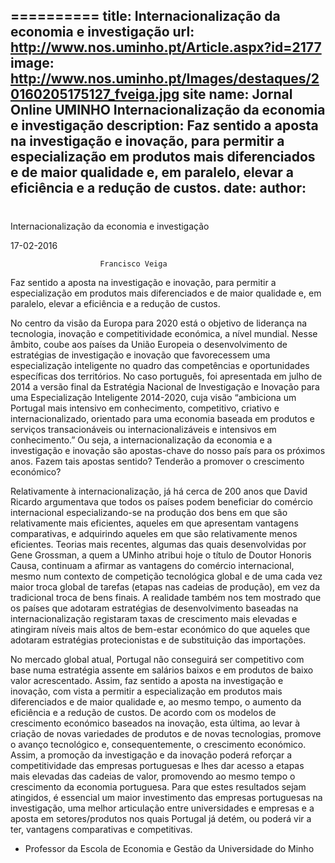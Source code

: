 ==========
 title: Internacionalização da economia e investigação
url: http://www.nos.uminho.pt/Article.aspx?id=2177
image: http://www.nos.uminho.pt/Images/destaques/20160205175127_fveiga.jpg
site name: Jornal Online UMINHO Internacionalização da economia e investigação
description: Faz sentido a aposta na investigação e inovação, para permitir a especialização em produtos mais diferenciados e de maior qualidade e, em paralelo, elevar a eficiência e a redução de custos.
date: 
author: 
 --- 
# 

Internacionalização da economia e investigação

17-02-2016

                        Francisco Veiga

Faz sentido a aposta na investigação e inovação, para permitir a especialização em produtos mais diferenciados e de maior qualidade e, em paralelo, elevar a eficiência e a redução de custos.

No centro da visão da Europa para 2020 está o objetivo de liderança na tecnologia, inovação e competitividade económica, a nível mundial. Nesse âmbito, coube aos países da União Europeia o desenvolvimento de estratégias de investigação e inovação que favorecessem uma especialização inteligente no quadro das competências e oportunidades específicas dos territórios. No caso português, foi apresentada em julho de 2014 a versão final da Estratégia Nacional de Investigação e Inovação para uma Especialização Inteligente 2014-2020, cuja visão “ambiciona um Portugal mais intensivo em conhecimento, competitivo, criativo e internacionalizado, orientado para uma economia baseada em produtos e serviços transacionáveis ou internacionalizáveis e intensivos em conhecimento.” Ou seja, a internacionalização da economia e a investigação e inovação são apostas-chave do nosso país para os próximos anos. Fazem tais apostas sentido? Tenderão a promover o crescimento económico?

Relativamente à internacionalização, já há cerca de 200 anos que David Ricardo argumentava que todos os países podem beneficiar do comércio internacional especializando-se na produção dos bens em que são relativamente mais eficientes, aqueles em que apresentam vantagens comparativas, e adquirindo aqueles em que são relativamente menos eficientes. Teorias mais recentes, algumas das quais desenvolvidas por Gene Grossman, a quem a UMinho atribui hoje o título de Doutor Honoris Causa, continuam a afirmar as vantagens do comércio internacional, mesmo num contexto de competição tecnológica global e de uma cada vez maior troca global de tarefas (etapas nas cadeias de produção), em vez da tradicional troca de bens finais. A realidade também nos tem mostrado que os países que adotaram estratégias de desenvolvimento baseadas na internacionalização registaram taxas de crescimento mais elevadas e atingiram níveis mais altos de bem-estar económico do que aqueles que adotaram estratégias protecionistas e de substituição das importações.

No mercado global atual, Portugal não conseguirá ser competitivo com base numa estratégia assente em salários baixos e em produtos de baixo valor acrescentado. Assim, faz sentido a aposta na investigação e inovação, com vista a permitir a especialização em produtos mais diferenciados e de maior qualidade e, ao mesmo tempo, o aumento da eficiência e a redução de custos. De acordo com os modelos de crescimento económico baseados na inovação, esta última, ao levar à criação de novas variedades de produtos e de novas tecnologias, promove o avanço tecnológico e, consequentemente, o crescimento económico. Assim, a promoção da investigação e da inovação poderá reforçar a competitividade das empresas portuguesas e lhes dar acesso a etapas mais elevadas das cadeias de valor, promovendo ao mesmo tempo o crescimento da economia portuguesa. Para que estes resultados sejam atingidos, é essencial um maior investimento das empresas portuguesas na investigação, uma melhor articulação entre universidades e empresas e a aposta em setores/produtos nos quais Portugal já detém, ou poderá vir a ter, vantagens comparativas e competitivas.

* Professor da Escola de Economia e Gestão da Universidade do Minho 


